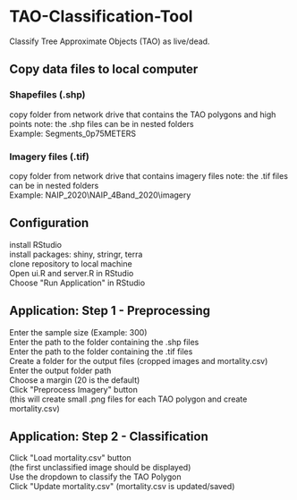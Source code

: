 # TAO-Classification-Tool

Classify Tree Approximate Objects (TAO) as live/dead. 

## Copy data files to local computer  

### Shapefiles (.shp)  
copy folder from network drive that contains the TAO polygons and high points 
note: the .shp files can be in nested folders  
Example: Segments_0p75METERS

### Imagery files  (.tif)
copy folder from network drive that contains imagery files 
note: the .tif files can be in nested folders  
Example: NAIP_2020\NAIP_4Band_2020\imagery

## Configuration
install RStudio  
install packages: shiny, stringr, terra  
clone repository to local machine  
Open ui.R and server.R in RStudio  
Choose "Run Application" in RStudio  

## Application: Step 1 - Preprocessing
Enter the sample size (Example: 300)  
Enter the path to the folder containing the .shp files  
Enter the path to the folder containing the .tif files  
Create a folder for the output files (cropped images and mortality.csv)  
Enter the output folder path  
Choose a margin (20 is the default)  
Click "Preprocess Imagery" button  
(this will create small .png files for each TAO polygon and create mortality.csv)  

## Application: Step 2 - Classification  
Click "Load mortality.csv" button  
(the first unclassified image should be displayed)  
Use the dropdown to classify the TAO Polygon  
Click "Update mortality.csv" 
(mortality.csv is updated/saved)  




